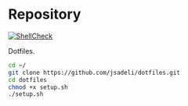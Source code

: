 # Repository

[![ShellCheck](https://github.com/vonix-id/dotfiles/actions/workflows/shellcheck.yml/badge.svg?branch=main)](https://github.com/vonix-id/dotfiles/actions/workflows/shellcheck.yml)

Dotfiles.

```sh
cd ~/
git clone https://github.com/jsadeli/dotfiles.git
cd dotfiles
chmod +x setup.sh
./setup.sh
```
